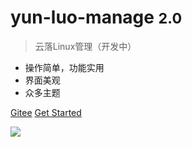# yun-luo-manage <small>2.0</small>

> 云落Linux管理（开发中）

- 操作简单，功能实用
- 界面美观
- 众多主题

[Gitee](https://gitee.com/qiaoshengda/yun-luo-manage)
[Get Started](#介绍)

<!-- 背景图片 -->

![](https://esion.xyz/assets/image/background.jpg)
